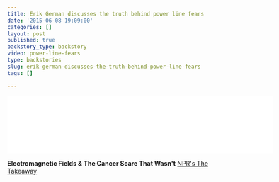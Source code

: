 ```yaml
---
title: Erik German discusses the truth behind power line fears
date: '2015-06-08 19:09:00'
categories: []
layout: post
published: true
backstory_type: backstory
video: power-line-fears
type: backstories
slug: erik-german-discusses-the-truth-behind-power-line-fears
tags: []

---
```

<iframe width="600" height="130" frameborder="0" scrolling="no" src="//www.thetakeaway.org/widgets/ondemand_player/takeaway/#file=%2Faudio%2Fxspf%2F416503%2F"></iframe>

**Electromagnetic Fields & The Cancer Scare That Wasn't**
[NPR's The Takeaway](http://www.thetakeaway.org/story/why-are-some-still-scared-power-lines/)

